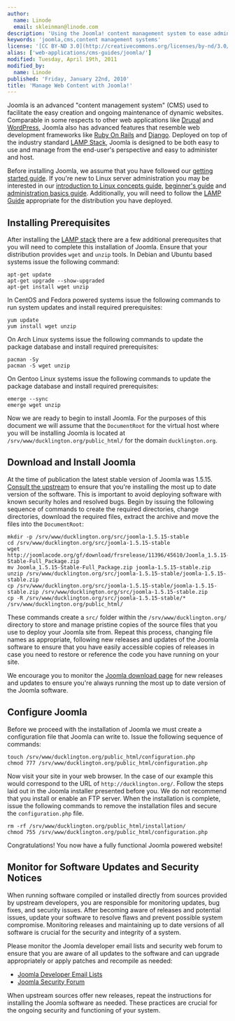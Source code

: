 ```yaml
---
author:
  name: Linode
  email: skleinman@linode.com
description: 'Using the Joomla! content management system to ease administration overhead for websites.'
keywords: 'joomla,cms,content management systems'
license: '[CC BY-ND 3.0](http://creativecommons.org/licenses/by-nd/3.0/us/)'
alias: ['web-applications/cms-guides/joomla/']
modified: Tuesday, April 19th, 2011
modified_by:
  name: Linode
published: 'Friday, January 22nd, 2010'
title: 'Manage Web Content with Joomla!'
---
```


Joomla is an advanced "content management system" (CMS) used to facilitate the easy creation and ongoing maintenance of dynamic websites. Comparable in some respects to other web applications like [Drupal](/docs/web-applications/cms-guides/drupal/) and [WordPress](/docs/web-applications/cms-guides/wordpress/), Joomla also has advanced features that resemble web development frameworks like [Ruby On Rails](/docs/frameworks/) and [Django](/docs/frameworks/). Deployed on top of the industry standard [LAMP Stack](/docs/lamp-guides/), Joomla is designed to be both easy to use and manage from the end-user's perspective and easy to administer and host.

Before installing Joomla, we assume that you have followed our [getting started guide](/docs/getting-started/). If you're new to Linux server administration you may be interested in our [introduction to Linux concepts guide](/docs/tools-reference/introduction-to-linux-concepts), [beginner's guide](/docs/beginners-guide/) and [administration basics guide](/docs/using-linux/administration-basics). Additionally, you will need to follow the [LAMP Guide](/docs/lamp-guides) appropriate for the distribution you have deployed.

Installing Prerequisites
------------------------

After installing the [LAMP stack](/docs/lamp-guides/) there are a few additional prerequsites that you will need to complete this installation of Joomla. Ensure that your distribution provides `wget` and `unzip` tools. In Debian and Ubuntu based systems issue the following command:

    apt-get update
    apt-get upgrade --show-upgraded
    apt-get install wget unzip

In CentOS and Fedora powered systems issue the following commands to run system updates and install required prerequisites:

    yum update
    yum install wget unzip

On Arch Linux systems issue the following commands to update the package database and install required prerequisites:

    pacman -Sy
    pacman -S wget unzip

On Gentoo Linux systems issue the following commands to update the package database and install required prerequisites:

    emerge --sync
    emerge wget unzip

Now we are ready to begin to install Joomla. For the purposes of this document we will assume that the `DocumentRoot` for the virtual host where you will be installing Joomla is located at `/srv/www/ducklington.org/public_html/` for the domain `ducklington.org`.

Download and Install Joomla
---------------------------

At the time of publication the latest stable version of Joomla was 1.5.15. [Consult the upstream](http://www.joomla.org/download.html) to ensure that you're installing the most up to date version of the software. This is important to avoid deploying software with known security holes and resolved bugs. Begin by issuing the following sequence of commands to create the required directories, change directories, download the required files, extract the archive and move the files into the `DocumentRoot`:

    mkdir -p /srv/www/ducklington.org/src/joomla-1.5.15-stable
    cd /srv/www/ducklington.org/src/joomla-1.5.15-stable
    wget http://joomlacode.org/gf/download/frsrelease/11396/45610/Joomla_1.5.15-Stable-Full_Package.zip
    mv Joomla_1.5.15-Stable-Full_Package.zip joomla-1.5.15-stable.zip
    unzip /srv/www/ducklington.org/src/joomla-1.5.15-stable/joomla-1.5.15-stable.zip
    cp /srv/www/ducklington.org/src/joomla-1.5.15-stable/joomla-1.5.15-stable.zip /srv/www/ducklington.org/src/joomla-1.5.15-stable.zip
    cp -R /srv/www/ducklington.org/src/joomla-1.5.15-stable/* /srv/www/ducklington.org/public_html/

These commands create a `src/` folder within the `/srv/www/ducklington.org/` directory to store and manage pristine copies of the source files that you use to deploy your Joomla site from. Repeat this process, changing file names as appropriate, following new releases and updates of the Joomla software to ensure that you have easily accessible copies of releases in case you need to restore or reference the code you have running on your site.

We encourage you to monitor the [Joomla download page](http://www.joomla.org/download.html) for new releases and updates to ensure you're always running the most up to date version of the Joomla software.

Configure Joomla
----------------

Before we proceed with the installation of Joomla we must create a configuration file that Joomla can write to. Issue the following sequence of commands:

    touch /srv/www/ducklington.org/public_html/configuration.php
    chmod 777 /srv/www/ducklington.org/public_html/configuration.php       

Now visit your site in your web browser. In the case of our example this would correspond to the URL of `http://ducklington.org/`. Follow the steps laid out in the Joomla installer presented before you. We do not recommend that you install or enable an FTP server. When the installation is complete, issue the following commands to remove the installation files and secure the `configuration.php` file.

    rm -rf /srv/www/ducklington.org/public_html/installation/
    chmod 755 /srv/www/ducklington.org/public_html/configuration.php

Congratulations! You now have a fully functional Joomla powered website!

Monitor for Software Updates and Security Notices
-------------------------------------------------

When running software compiled or installed directly from sources provided by upstream developers, you are responsible for monitoring updates, bug fixes, and security issues. After becoming aware of releases and potential issues, update your software to resolve flaws and prevent possible system compromise. Monitoring releases and maintaining up to date versions of all software is crucial for the security and integrity of a system.

Please monitor the Joomla developer email lists and security web forum to ensure that you are aware of all updates to the software and can upgrade appropriately or apply patches and recompile as needed:

-   [Joomla Developer Email Lists](http://docs.joomla.org/Developer_Email_lists)
-   [Joomla Security Forum](http://forum.joomla.org/viewforum.php?f=432)

When upstream sources offer new releases, repeat the instructions for installing the Joomla software as needed. These practices are crucial for the ongoing security and functioning of your system.



